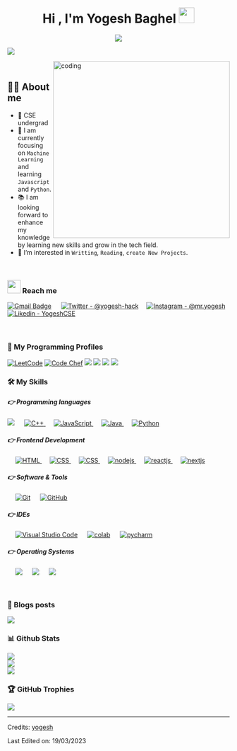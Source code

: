<!-- ![Yogesh Baghel (1)](https://user-images.githubusercontent.com/83384315/208284516-8e06307c-7422-45a6-a7a7-3d18aa8db0a5.png) -->


<h1 align="center">Hi , I'm Yogesh Baghel <img src="https://media.giphy.com/media/hvRJCLFzcasrR4ia7z/giphy.gif" width="35"></h1>
<p align="center">
  <a href="https://github.com/DenverCoder1/readme-typing-svg"><img src="https://readme-typing-svg.herokuapp.com?lines=Computer+Science+Student;Competitive+Programmer;Full+Stack+Web+Developer;DS%20|%20Algorithms%20|%20OOP%20;(3%20Stars);Always%20learning%20new%20things&center=true&width=500&height=50"></a>
</p>

[![](https://visitcount.itsvg.in/api?id=yogesh-hack&label=Profile%20Views&color=0&pretty=true)](https://visitcount.itsvg.in)

<img align="right" alt="coding" width="400" src="https://i.pinimg.com/originals/85/04/77/850477fed08bfe98598082bcd309ce70.gif">

<br>

## 💁‍♂️ About me
- 🏫 CSE undergrad
- 👀 I am currently focusing on `Machine Learning` and learning `Javascript` and `Python`.
- 📚 I am looking forward to enhance my knowledge by learning new skills and grow in the tech field.
- 👀 I’m interested in `Writting`, `Reading`, `create New Projects`.

<br>

### <img src="https://media.giphy.com/media/iY8CRBdQXODJSCERIr/giphy.gif" width="30px"> Reach me

[![Gmail Badge](https://img.shields.io/badge/Gmail-D14836?style=for-the-badge&logo=gmail&logoColor=white)](mailto:yogesh0909baghel@gmail.com) &emsp;
[![Twitter - @yogesh-hack](https://img.shields.io/badge/Twitter-1DA1F2?style=for-the-badge&logo=twitter&logoColor=white)](https://twitter.com/@yogesh-hack)&emsp;
[![Instagram - @mr.yogesh](https://img.shields.io/badge/Instagram-E4405F?style=for-the-badge&logo=instagram&logoColor=white )](https://www.instagram.com/mr.yo_ge_sh)
[![Likedin - YogeshCSE](https://img.shields.io/badge/LinkedIn-0077B5?style=for-the-badge&logo=linkedin&logoColor=white )](https://www.linkedin.com/in/yogesh-baghel-5ab305221/)
<br><br>
&emsp;&emsp;&emsp;
<br>

### 👀 My Programming Profiles

<p align="left">
	<a href="https://leetcode.com/yogesh0909baghel/"><img src="https://img.shields.io/badge/-LeetCode-FFA116?style=for-the-badge&logo=LeetCode&logoColor=black" alt="LeetCode"/></a>
	<a href="https://www.hackerrank.com/yogesh0909baghel"><img src="https://img.shields.io/badge/-Hackerrank-2EC866?style=for-the-badge&logo=HackerRank&logoColor=white" alt="Code Chef"/></a>
	<a href="https://codepen.io/yogesh_hack"><img src="https://img.shields.io/badge/Codepen-000000?style=for-the-badge&logo=codepen&logoColor=white"></a>
	<a href="https://www.hackerearth.com/@yogesh0909baghel"><img src="https://img.shields.io/badge/HackerEarth-%232C3454.svg?&style=for-the-badge&logo=HackerEarth&logoColor=Blue"></a>
	<a href="https://www.kaggle.com/yogeshbaghel"><img src="https://img.shields.io/badge/Kaggle-20BEFF?style=for-the-badge&logo=Kaggle&logoColor=white"></a>
	<a href="https://www.sololearn.com/profile/28345804"><img src="https://img.shields.io/badge/-Sololearn-3a464b?style=for-the-badge&logo=Sololearn&logoColor=white"></a>
</p>


### 🛠️ My Skills

##### 👉 Programming languages

<p align="left"> 
	<a href=""><img src="https://img.shields.io/badge/C-00599C?style=for-the-badge&logo=c&logoColor=white"></a>
  &emsp;
  <a href="https://www.w3schools.com/cpp/" target="_blank"> 
    <img alt="C++" src="https://img.shields.io/badge/C%2B%2B-00599C?style=for-the-badge&logo=c%2B%2B&logoColor=white">
  </a> 
  &emsp;
  <a href="https://developer.mozilla.org/en-US/docs/Web/JavaScript" target="_blank"> 
     <img alt="JavaScript" src="https://img.shields.io/badge/JavaScript-323330?style=for-the-badge&logo=javascript&logoColor=F7DF1E">
   </a>
  &emsp;
  <a href="https://www.java.com" target="_blank"> 
    <img alt="Java" src="https://img.shields.io/badge/Java-%23007396.svg?style=plastic&logo=java&logoColor=white">
  </a>
  &emsp;
   <a href="https://www.python.org" target="_blank">
    <img alt="Python" src="https://img.shields.io/badge/Python-FFD43B?style=for-the-badge&logo=python&logoColor=blue">
  </a>
</p>

##### 👉 Frontend Development
<p align="left"> 
  &emsp; 
  <a href="https://www.w3.org/html/" target="_blank"> 
   <img alt="HTML" src="https://img.shields.io/badge/HTML5-E34F26?style=for-the-badge&logo=html5&logoColor=white">
  </a>   
  &emsp;
  <a href="https://www.w3schools.com/css/" target="_blank">
    <img alt="CSS" src="https://img.shields.io/badge/CSS3-1572B6?style=for-the-badge&logo=css3&logoColor=white">
  </a> 
	 &emsp;
<a href="https://www.tailwindcss.com/" target="_blank">
    <img alt="CSS" src="https://img.shields.io/badge/Tailwind_CSS-38B2AC?style=for-the-badge&logo=tailwind-css&logoColor=white">
  </a>
	&emsp; 
  <a href="" target="_blank"> 
   <img alt="nodejs" src="https://img.shields.io/badge/Node.js-339933?style=for-the-badge&logo=nodedotjs&logoColor=white">
  </a>  
	&emsp; 
  <a href="" target="_blank"> 
   <img alt="reactjs" src="https://img.shields.io/badge/React-20232A?style=for-the-badge&logo=react&logoColor=61DAFB">
  </a>  
	&emsp; 
  <a href="" target="_blank"> 
   <img alt="nextjs" src="https://img.shields.io/badge/next.js-000000?style=for-the-badge&logo=nextdotjs&logoColor=white">
  </a>  
</p>

 ##### 👉 Software & Tools
 
<p align="left">
  &emsp;
    <a href="#"><img alt="Git" src="https://img.shields.io/badge/GIT-E44C30?style=for-the-badge&logo=git&logoColor=white"></a>
  &emsp;
    <a href="#"><img alt="GitHub" src="https://img.shields.io/badge/GitHub-100000?style=for-the-badge&logo=github&logoColor=white"></a>
  &emsp;

  
 ##### 👉 IDEs
 
<p align="left">
  &emsp;
    <a href="#"><img alt="Visual Studio Code" src="https://img.shields.io/badge/VSCode-0078D4?style=for-the-badge&logo=visual%20studio%20code&logoColor=white"></a>
  &emsp;
	 <a href="#"><img alt="colab" src="https://img.shields.io/badge/Colab-F9AB00?style=for-the-badge&logo=googlecolab&color=525252"></a>
  &emsp;
	<a href="#"><img alt="pycharm" src="https://img.shields.io/badge/PyCharm-000000.svg?&style=for-the-badge&logo=PyCharm&logoColor=white"></a>
  &emsp;
</p>


 ##### 👉 Operating Systems
 
<p align="left">
  &emsp;
    <a href="#"><img src="https://img.shields.io/badge/Linux-FCC624?style=for-the-badge&logo=linux&logoColor=black"></a>
  &emsp;
	<a href="#"><img src="https://img.shields.io/badge/Kali_Linux-557C94?style=for-the-badge&logo=kali-linux&logoColor=white"></a>
  &emsp;
    <a href="#"><img src="https://img.shields.io/badge/Windows-0078D6?style=plastic&logo=windows&logoColor=white"></a>
  &emsp;
</p>

<br/>

### 💫 Blogs posts

<p align="left">
<a href="https://medium.com/@yogesh0909baghel" target="blank"><img src="https://img.shields.io/badge/Medium-12100E?style=for-the-badge&logo=medium&logoColor=white"></a>
</p>


### 📊 Github Stats
![](https://github-readme-stats.vercel.app/api?username=yogesh-hack&theme=radical&hide_border=false&include_all_commits=true&count_private=true)<br/>
![](https://github-readme-streak-stats.herokuapp.com/?user=yogesh-hack&theme=radical&hide_border=false)<br/>
![](https://github-readme-stats.vercel.app/api/top-langs/?username=yogesh-hack&theme=radical&hide_border=false&include_all_commits=true&count_private=true&layout=compact)

### 🏆 GitHub Trophies
![](https://github-profile-trophy.vercel.app/?username=yogesh-hack&theme=radical&no-frame=false&no-bg=false&margin-w=4)




-----
Credits: [yogesh](https://github.com/yogesh-hack)

Last Edited on: 19/03/2023
